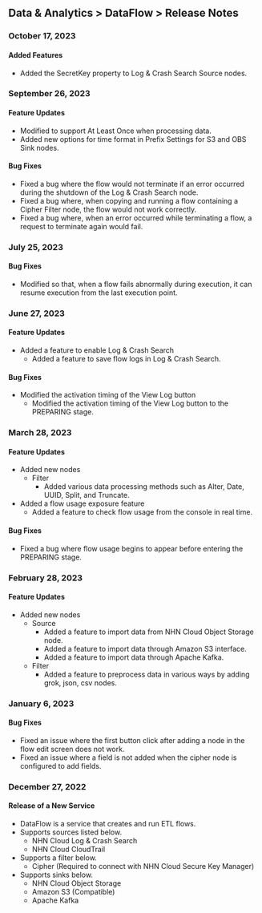 ## Data & Analytics > DataFlow > Release Notes

### October 17, 2023
#### Added Features
* Added the SecretKey property to Log & Crash Search Source nodes.

### September 26, 2023
#### Feature Updates
* Modified to support At Least Once when processing data.
* Added new options for time format in Prefix Settings for S3 and OBS Sink nodes.

#### Bug Fixes
* Fixed a bug where the flow would not terminate if an error occurred during the shutdown of the Log & Crash Search node.
* Fixed a bug where, when copying and running a flow containing a Cipher Filter node, the flow would not work correctly.
* Fixed a bug where, when an error occurred while terminating a flow, a request to terminate again would fail.

### July 25, 2023

#### Bug Fixes

* Modified so that, when a flow fails abnormally during execution, it can resume execution from the last execution point.

### June 27, 2023

#### Feature Updates
* Added a feature to enable Log & Crash Search
  * Added a feature to save flow logs in Log & Crash Search.

#### Bug Fixes
* Modified the activation timing of the View Log button
  * Modified the activation timing of the View Log button to the PREPARING stage.

### March 28, 2023

#### Feature Updates

* Added new nodes
    * Filter
        * Added various data processing methods such as Alter, Date, UUID, Split, and Truncate.
* Added a flow usage exposure feature
    * Added a feature to check flow usage from the console in real time.

#### Bug Fixes

* Fixed a bug where flow usage begins to appear before entering the PREPARING stage.

### February 28, 2023

#### Feature Updates

* Added new nodes
    * Source
        * Added a feature to import data from NHN Cloud Object Storage node.
        * Added a feature to import data through Amazon S3 interface.
        * Added a feature to import data through Apache Kafka.
    * Filter
        * Added a feature to preprocess data in various ways by adding grok, json, csv nodes.

### January 6, 2023

#### Bug Fixes

* Fixed an issue where the first button click after adding a node in the flow edit screen does not work.
* Fixed an issue where a field is not added when the cipher node is configured to add fields.

### December 27, 2022

#### Release of a New Service

* DataFlow is a service that creates and run ETL flows.
* Supports sources listed below.
    * NHN Cloud Log & Crash Search
    * NHN Cloud CloudTrail
* Supports a filter below.
    * Cipher (Required to connect with NHN Cloud Secure Key Manager)
* Supports sinks below.
    * NHN Cloud Object Storage
    * Amazon S3 (Compatible)
    * Apache Kafka